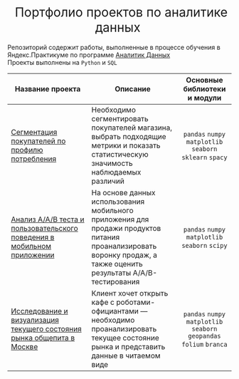 <h1 style="font-weight:normal" align="center">
  &nbsp;Портфолио проектов по аналитике данных&nbsp;
</h1>

Репозиторий содержит работы, выполненные в процессе обучения в Яндекс.Практикуме по программе [Аналитик Данных](https://practicum.yandex.ru/data-analyst/)   
Проекты выполнены на `Python` и `SQL` 

|Название проекта|Описание|Основные библиотеки и модули|
|-----|-----|:-----:|
|[Сегментация покупателей по профилю потребления](https://github.com/oleolegka/praktikum/tree/master/user%20clustering)|Необходимо сегментировать покупателей магазина, выбрать подходящие метрики и показать статистическую значимость наблюдаемых различий|`pandas` `numpy` `matplotlib` `seaborn` `sklearn` `spacy`|
|[Анализ A/A/B теста и пользовательского поведения в мобильном приложении](https://github.com/oleolegka/praktikum/tree/master/aab%20test)|На основе данных использования мобильного приложения для продажи продуктов питания проанализировать воронку продаж, а также оценить результаты A/A/B-тестирования |`pandas` `numpy` `matplotlib` `seaborn` `scipy`|
|[Исследование и визуализация текущего состояния рынка общепита в Москве](https://github.com/oleolegka/praktikum/tree/master/eatery%20mapping)|Клиент хочет открыть кафе с роботами-официантами — необходимо проанализировать текущее состояние рынка и представить данные в читаемом виде|`pandas` `numpy` `matplotlib` `seaborn` `geopandas` `folium` `branca`|
